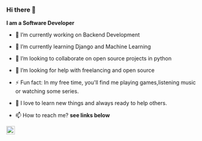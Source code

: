 ### Hi there 👋


**I am a Software Developer**

- 🔭 I’m currently working on Backend Development
- 🌱 I’m currently learning Django and Machine Learning
- 👯 I’m looking to collaborate on open source projects in python
- 🤔 I’m looking for help with freelancing and open source
- ⚡ Fun fact: In my free time, you'll find me playing games,listening music or watching some series.
- 💬 I love to learn new things and always ready to help others.

- 📫 How to reach me? **see links below** <br>
<a href="https://www.linkedin.com/in/himanshu-sagar-542029184/">
  <img align="left" alt="Himanshu's LinkedIN" width="22px" src="https://raw.githubusercontent.com/peterthehan/peterthehan/master/assets/linkedin.svg" />
</a>



<!--
📈 my github stats

<p align="center"> <img src="https://github-readme-stats.vercel.app/api?username=himanshu-sagar&show_icons=true&theme=gotham" alt="sagar" />

![](https://visitor-badge.glitch.me/badge?page_id=himanshu-sagar.himanshu-sagar)
-->
